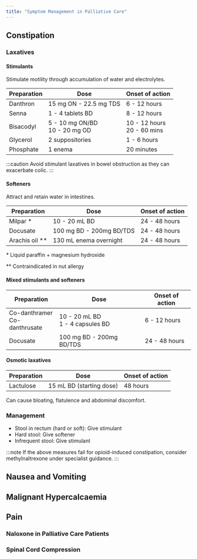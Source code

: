 ```yaml
---
title: "Symptom Management in Palliative Care"
---
```


## Constipation

### Laxatives

#### Stimulants

Stimulate motility through accumulation of water and electrolytes.

| Preparation | Dose | Onset of action |
|---|---|---|
| Danthron | 15 mg ON - 22.5 mg TDS | 6 - 12 hours | 
| Senna | 1 - 4 tablets BD | 8 - 12 hours |
| Bisacodyl | 5 - 10 mg ON/BD<br/>10 - 20 mg OD | 10 - 12 hours<br/>20 - 60 mins |
| Glycerol | 2 suppositories | 1 - 6 hours |
| Phosphate | 1 enema | 20 minutes | 

:::caution
Avoid stimulant laxatives in bowel obstruction as they can exacerbate colic.
:::

#### Softeners

Attract and retain water in intestines.

| Preparation | Dose | Onset of action |
|---|---|---|
| Milpar * | 10 - 20 mL BD | 24 - 48 hours |
| Docusate | 100 mg BD - 200mg BD/TDS | 24 - 48 hours |
| Arachis oil ** | 130 mL enema overnight | 24 - 48 hours | 

\* Liquid paraffin + magnesium hydroxide

\** Contraindicated in nut allergy

#### Mixed stimulants and softeners

| Preparation | Dose | Onset of action |
|---|---|---|
| Co-danthramer<br/>Co-danthrusate | 10 - 20 mL BD<br/>1 - 4 capsules BD | 6 - 12 hours |
| Docusate | 100 mg BD - 200mg BD/TDS | 24 - 48 hours |

#### Osmotic laxatives


| Preparation | Dose | Onset of action |
|---|---|---|
| Lactulose | 15 mL BD (starting dose) | 48 hours |

Can cause bloating, flatulence and abdominal discomfort.

### Management

- Stool in rectum (hard or soft): Give stimulant
- Hard stool: Give softener
- Infrequent stool: Give stimulant

:::note
If the above measures fail for opioid-induced constipation, consider methylnaltrexone under specialist guidance.
:::


## Nausea and Vomiting



## Malignant Hypercalcaemia

## Pain

### Naloxone in Palliative Care Patients

### Spinal Cord Compression